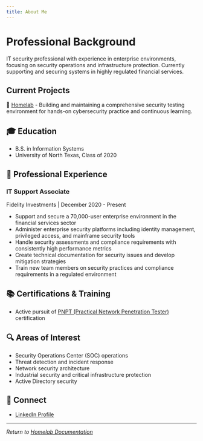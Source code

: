 ```yaml
---
title: About Me
---
```


# Professional Background
IT security professional with experience in enterprise environments, focusing on security operations and infrastructure protection. Currently supporting and securing systems in highly regulated financial services.



## Current Projects
🚀 [Homelab](index.md) - Building and maintaining a comprehensive security testing environment for hands-on cybersecurity practice and continuous learning.

## 🎓 Education
- B.S. in Information Systems
- University of North Texas, Class of 2020

## 💼 Professional Experience
### IT Support Associate
Fidelity Investments | December 2020 - Present
- Support and secure a 70,000-user enterprise environment in the financial services sector
- Administer enterprise security platforms including identity management, privileged access, and mainframe security tools
- Handle security assessments and compliance requirements with consistently high performance metrics
- Create technical documentation for security issues and develop mitigation strategies
- Train new team members on security practices and compliance requirements in a regulated environment

## 📚 Certifications & Training
- Active pursuit of [PNPT (Practical Network Penetration Tester)](https://certifications.tcm-sec.com/pnpt/) certification

## 🔍 Areas of Interest
- Security Operations Center (SOC) operations
- Threat detection and incident response
- Network security architecture
- Industrial security and critical infrastructure protection
- Active Directory security

## 🤝 Connect
- [LinkedIn Profile](https://www.linkedin.com/in/tmario)

---
*Return to [Homelab Documentation](index.md)*